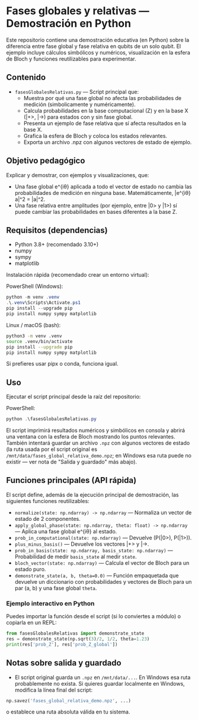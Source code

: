 # Fases globales y relativas — Demostración en Python

Este repositorio contiene una demostración educativa (en Python) sobre la diferencia entre fase global y fase relativa en qubits de un solo qubit. El ejemplo incluye cálculos simbólicos y numéricos, visualización en la esfera de Bloch y funciones reutilizables para experimentar.

## Contenido

- `fasesGlobalesRelativas.py` — Script principal que:
  - Muestra por qué una fase global no afecta las probabilidades de medición (simbolicamente y numéricamente).
  - Calcula probabilidades en la base computacional (Z) y en la base X (|+>, |->) para estados con y sin fase global.
  - Presenta un ejemplo de fase relativa que sí afecta resultados en la base X.
  - Grafica la esfera de Bloch y coloca los estados relevantes.
  - Exporta un archivo .npz con algunos vectores de estado de ejemplo.

## Objetivo pedagógico

Explicar y demostrar, con ejemplos y visualizaciones, que:

- Una fase global e^{iθ} aplicada a todo el vector de estado no cambia las probabilidades de medición en ninguna base. Matemáticamente, |e^{iθ} a|^2 = |a|^2.
- Una fase relativa entre amplitudes (por ejemplo, entre |0> y |1>) sí puede cambiar las probabilidades en bases diferentes a la base Z.

## Requisitos (dependencias)

- Python 3.8+ (recomendado 3.10+)
- numpy
- sympy
- matplotlib

Instalación rápida (recomendado crear un entorno virtual):

PowerShell (Windows):

```powershell
python -m venv .venv
.\.venv\Scripts\Activate.ps1
pip install --upgrade pip
pip install numpy sympy matplotlib
```

Linux / macOS (bash):

```bash
python3 -m venv .venv
source .venv/bin/activate
pip install --upgrade pip
pip install numpy sympy matplotlib
```

Si prefieres usar pipx o conda, funciona igual.

## Uso

Ejecutar el script principal desde la raíz del repositorio:

PowerShell:

```powershell
python .\fasesGlobalesRelativas.py
```

El script imprimirá resultados numéricos y simbólicos en consola y abrirá una ventana con la esfera de Bloch mostrando los puntos relevantes. También intentará guardar un archivo `.npz` con algunos vectores de estado (la ruta usada por el script original es `/mnt/data/fases_global_relativa_demo.npz`; en Windows esa ruta puede no existir — ver nota de "Salida y guardado" más abajo).

## Funciones principales (API rápida)

El script define, además de la ejecución principal de demostración, las siguientes funciones reutilizables:

- `normalize(state: np.ndarray) -> np.ndarray` — Normaliza un vector de estado de 2 componentes.
- `apply_global_phase(state: np.ndarray, theta: float) -> np.ndarray` — Aplica una fase global e^{iθ} al estado.
- `prob_in_computational(state: np.ndarray)` — Devuelve (P(|0>), P(|1>)).
- `plus_minus_basis()` — Devuelve los vectores |+> y |->.
- `prob_in_basis(state: np.ndarray, basis_state: np.ndarray)` — Probabilidad de medir `basis_state` al medir `state`.
- `bloch_vector(state: np.ndarray)` — Calcula el vector de Bloch para un estado puro.
- `demonstrate_state(a, b, theta=0.0)` — Función empaquetada que devuelve un diccionario con probabilidades y vectores de Bloch para un par (a, b) y una fase global `theta`.

### Ejemplo interactivo en Python

Puedes importar la función desde el script (si lo conviertes a módulo) o copiarla en un REPL:

```python
from fasesGlobalesRelativas import demonstrate_state
res = demonstrate_state(np.sqrt(3)/2, 1/2, theta=1.23)
print(res['prob_Z'], res['prob_Z_global'])
```

## Notas sobre salida y guardado

- El script original guarda un `.npz` en `/mnt/data/...`. En Windows esa ruta probablemente no exista. Si quieres guardar localmente en Windows, modifica la línea final del script:

```python
np.savez('fases_global_relativa_demo.npz', ...)
```

o establece una ruta absoluta válida en tu sistema.